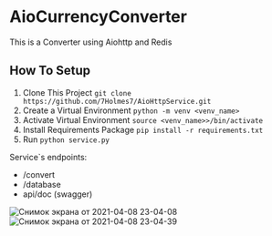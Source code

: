 # AioCurrencyConverter
This is a Converter using Aiohttp and Redis
## How To Setup
1. Clone This Project `git clone https://github.com/7Holmes7/AioHttpService.git`
2. Create a Virtual Environment `python -m venv <venv_name>`
3. Activate Virtual Environment `source <venv_name>>/bin/activate`
4. Install Requirements Package `pip install -r requirements.txt`
5. Run `python service.py`

Service`s endpoints:
- /convert
- /database
- api/doc (swagger)

![Снимок экрана от 2021-04-08 23-04-08](https://user-images.githubusercontent.com/23195331/114089801-43e21e80-98bf-11eb-8f86-a276601ffbad.png)
![Снимок экрана от 2021-04-08 23-04-39](https://user-images.githubusercontent.com/23195331/114089850-54929480-98bf-11eb-9a06-ffd12c629354.png)
